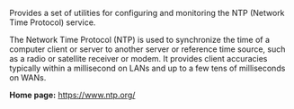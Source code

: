 Provides a set of utilities for configuring and monitoring the NTP (Network Time Protocol) service.

The Network Time Protocol (NTP) is used to synchronize the time
of a computer client or server to another server or reference time
source, such as a radio or satellite receiver or modem. It provides
client accuracies typically within a millisecond on LANs and up to
a few tens of milliseconds on WANs.

**Home page:** <https://www.ntp.org/>
